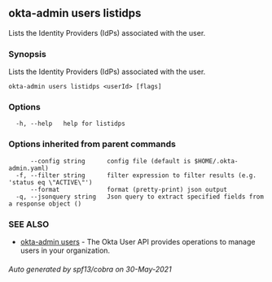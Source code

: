 ## okta-admin users listidps

Lists the Identity Providers (IdPs) associated with the user.

### Synopsis

Lists the Identity Providers (IdPs) associated with the user.

```
okta-admin users listidps <userId> [flags]
```

### Options

```
  -h, --help   help for listidps
```

### Options inherited from parent commands

```
      --config string      config file (default is $HOME/.okta-admin.yaml)
  -f, --filter string      filter expression to filter results (e.g. 'status eq \"ACTIVE\"')
      --format             format (pretty-print) json output
  -q, --jsonquery string   Json query to extract specified fields from a response object ()
```

### SEE ALSO

* [okta-admin users](okta-admin_users.md)	 - The Okta User API provides operations to manage users in your organization.

###### Auto generated by spf13/cobra on 30-May-2021
